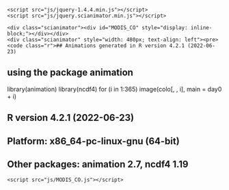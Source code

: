 <html>
<head>
	<meta charset="utf-8" />
	<meta name="generator" content="R package animation 2.7">
	<title>Animations Using the R Language</title>
	<link rel="stylesheet" href="css/reset.css" />
	<link rel="stylesheet" href="css/styles.css" />
	<link rel="stylesheet" href="css/scianimator.css" />
  <link rel="stylesheet" href="https://cdnjs.cloudflare.com/ajax/libs/highlight.js/8.3/styles/github.min.css">

	<script src="js/jquery-1.4.4.min.js"></script>
	<script src="js/jquery.scianimator.min.js"></script>
  <script type="text/javascript" src="https://cdnjs.cloudflare.com/ajax/libs/highlight.js/8.3/highlight.min.js"></script>
  <script type="text/javascript" src="https://cdnjs.cloudflare.com/ajax/libs/highlight.js/8.3/languages/r.min.js"></script>
  <script>hljs.initHighlightingOnLoad();</script>

</head>
<body>

	<div class="scianimator"><div id="MODIS_CO" style="display: inline-block;"></div></div>
	<div class="scianimator" style="width: 480px; text-align: left"><pre><code class="r">## Animations generated in R version 4.2.1 (2022-06-23)
##   using the package animation
library(animation)
library(ncdf4)
for (i in 1:365) image(colo[, , i], main = day0 + i)
## R version 4.2.1 (2022-06-23)
## Platform: x86_64-pc-linux-gnu (64-bit)
## Other packages: animation 2.7, ncdf4 1.19</code></pre></div>
	<script src="js/MODIS_CO.js"></script>
<!-- highlight R code -->

</body>
</html>

